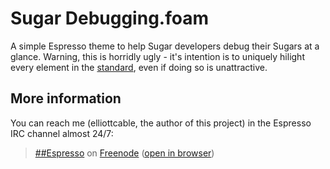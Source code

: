 Sugar Debugging.foam
====================
A simple Espresso theme to help Sugar developers debug their Sugars at a
glance. Warning, this is horridly ugly - it's intention is to uniquely hilight
every element in the [standard][], even if doing so is unattractive.

  [standard]: <http://github.com/elliottcable/espresso-sugar-standard/> "elliottcable's Sugar standard"

More information
----------------
You can reach me (elliottcable, the author of this project) in the Espresso
IRC channel almost 24/7:

> [##Espresso](irc://chat.freenode.net/##Espresso) on [Freenode](http://freenode.net/ "Freenode IRC network") ([open in browser](http://widget.mibbit.com/?settings=54db06d9920299f628121bb397aaa524&server=chat.freenode.net&channel=%23%23Espresso&noServerNotices=true&noServerMotd=true&autoConnect=true "Mibbit IRC gateway for ##Espresso"))

